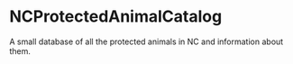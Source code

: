 # NCProtectedAnimalCatalog
A small database of all the protected animals in NC and information about them.
